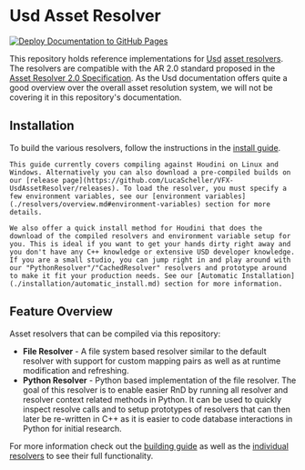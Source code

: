 # Usd Asset Resolver
[![Deploy Documentation to GitHub Pages](https://github.com/LucaScheller/VFX-UsdAssetResolver/actions/workflows/mdbook.yml/badge.svg)](https://github.com/LucaScheller/VFX-UsdAssetResolver/actions/workflows/mdbook.yml)

This repository holds reference implementations for [Usd](https://openusd.org/release/index.html) [asset resolvers](https://openusd.org/release/glossary.html#usdglossary-assetresolution). The resolvers are compatible with the AR 2.0 standard proposed in the [Asset Resolver 2.0 Specification](https://openusd.org/release/wp_ar2.html). As the Usd documentation offers quite a good overview over the overall asset resolution system, we will not be covering it in this repository's documentation.

## Installation
To build the various resolvers, follow the instructions in the [install guide](./installation/overview.md). 

```admonish info
This guide currently covers compiling against Houdini on Linux and Windows. Alternatively you can also download a pre-compiled builds on our [release page](https://github.com/LucaScheller/VFX-UsdAssetResolver/releases). To load the resolver, you must specify a few environment variables, see our [environment variables](./resolvers/overview.md#environment-variables) section for more details.
```

```admonish tip
We also offer a quick install method for Houdini that does the download of the compiled resolvers and environment variable setup for you. This is ideal if you want to get your hands dirty right away and you don't have any C++ knowledge or extensive USD developer knowledge. If you are a small studio, you can jump right in and play around with our "PythonResolver"/"CachedResolver" resolvers and prototype around to make it fit your production needs. See our [Automatic Installation](./installation/automatic_install.md) section for more information.
```

## Feature Overview
Asset resolvers that can be compiled via this repository:
- **File Resolver** - A file system based resolver similar to the default resolver with support for custom mapping pairs as well as at runtime modification and refreshing.
- **Python Resolver** - Python based implementation of the file resolver. The goal of this resolver is to enable easier RnD by running all resolver and resolver context related methods in Python. It can be used to quickly inspect resolve calls and to setup prototypes of resolvers that can then later be re-written in C++ as it is easier to code database interactions in Python for initial research.

For more information check out the [building guide](./installation/building.md) as well as the [individual resolvers](./resolvers/overview.md) to see their full functionality.


